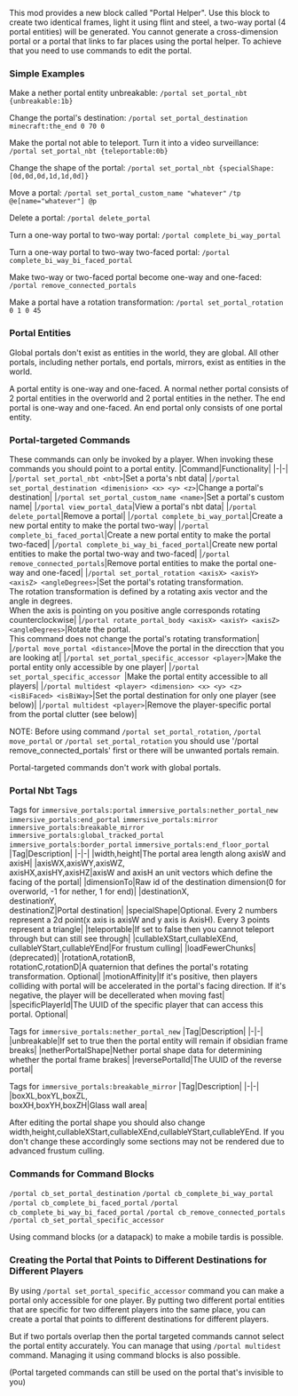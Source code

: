 This mod provides a new block called "Portal Helper". Use this block to create two identical frames, light it using flint and steel, a two-way portal (4 portal entities) will be generated. You cannot generate a cross-dimension portal or a portal that links to far places using the portal helper. To achieve that you need to use commands to edit the portal.

### Simple Examples
Make a nether portal entity unbreakable: `/portal set_portal_nbt {unbreakable:1b}`

Change the portal's destination: `/portal set_portal_destination minecraft:the_end 0 70 0`

Make the portal not able to teleport. Turn it into a video surveillance: `/portal set_portal_nbt {teleportable:0b}`

Change the shape of the portal: `/portal set_portal_nbt {specialShape:[0d,0d,0d,1d,1d,0d]}`

Move a portal: `/portal set_portal_custom_name "whatever"` `/tp @e[name="whatever"] @p`

Delete a portal: `/portal delete_portal`

Turn a one-way portal to two-way portal: `/portal complete_bi_way_portal`

Turn a one-way portal to two-way two-faced portal: `/portal complete_bi_way_bi_faced_portal`

Make two-way or two-faced portal become one-way and one-faced: `/portal remove_connected_portals`

Make a portal have a rotation transformation: `/portal set_portal_rotation 0 1 0 45`

### Portal Entities
Global portals don't exist as entities in the world, they are global. All other portals, including nether portals, end portals, mirrors, exist as entities in the world.

A portal entity is one-way and one-faced. A normal nether portal consists of 2 portal entities in the overworld and 2 portal entities in the nether. The end portal is one-way and one-faced. An end portal only consists of one portal entity.

### Portal-targeted Commands
These commands can only be invoked by a player. When invoking these commands you should point to a portal entity.
|Command|Functionality|
|-|-|
|`/portal set_portal_nbt <nbt>`|Set a porta's nbt data|
|`/portal set_portal_destination <dimenision> <x> <y> <z>`|Change a portal's destination|
|`/portal set_portal_custom_name <name>`|Set a portal's custom name|
|`/portal view_portal_data`|View a portal's nbt data|
|`/portal delete_portal`|Remove a portal|
|`/portal complete_bi_way_portal`|Create a new portal entity to make the portal two-way|
|`/portal complete_bi_faced_portal`|Create a new portal entity to make the portal two-faced|
|`/portal complete_bi_way_bi_faced_portal`|Create new portal entities to make the portal two-way and two-faced|
|`/portal remove_connected_portals`|Remove portal entities to make the portal one-way and one-faced|
|`/portal set_portal_rotation <axisX> <axisY> <axisZ> <angleDegrees>`|Set the portal's rotating transformation.<br>The rotation transformation is defined by a rotating axis vector and the angle in degrees.<br>When the axis is pointing on you positive angle corresponds rotating counterclockwise|
|`/portal rotate_portal_body <axisX> <axisY> <axisZ> <angleDegrees>`|Rotate the portal.<br>This command does not change the portal's rotating transformation|
|`/portal move_portal <distance>`|Move the portal in the direcction that you are looking at|
|`/portal set_portal_specific_accessor <player>`|Make the portal entity only accessible by one player|
|`/portal set_portal_specific_accessor `|Make the portal entity accessible to all players|
|`/portal multidest <player> <dimension> <x> <y> <z> <isBiFaced> <isBiWay>`|Set the portal destination for only one player (see below)|
|`/portal multidest <player>`|Remove the player-specific portal from the portal clutter (see below)|

NOTE: Before using command `/portal set_portal_rotation`, `/portal move_portal` or `/portal set_portal_rotation` you should use '/portal remove_connected_portals' first or there will be unwanted portals remain.

Portal-targeted commands don't work with global portals.

### Portal Nbt Tags
Tags for `immersive_portals:portal` `immersive_portals:nether_portal_new` `immersive_portals:end_portal` `immersive_portals:mirror` `immersive_portals:breakable_mirror` `immersive_portals:global_tracked_portal`  `immersive_portals:border_portal` `immersive_portals:end_floor_portal`
|Tag|Description|
|-|-|
|width,height|The portal area length along axisW and axisH|
|axisWX,axisWY,axisWZ,<br>axisHX,axisHY,axisHZ|axisW and axisH an unit vectors which define the facing of the portal|
|dimensionTo|Raw id of the destination dimension(0 for overworld, -1 for nether, 1 for end)|
|destinationX,<br>destinationY,<br>destinationZ|Portal destination|
|specialShape|Optional. Every 2 numbers represent a 2d point(x axis is axisW and y axis is AxisH). Every 3 points represent a triangle|
|teleportable|If set to false then you cannot teleport through but can still see through|
|cullableXStart,cullableXEnd,<br>cullableYStart,cullableYEnd|For frustum culling|
|loadFewerChunks|(deprecated)|
|rotationA,rotationB,<br>rotationC,rotationD|A quaternion that defines the portal's rotating transformation. Optional|
|motionAffinity|If it's positive, then players colliding with portal will be accelerated in the portal's facing direction. If it's negative, the player will be decellerated when moving fast|
|specificPlayerId|The UUID of the specific player that can access this portal. Optional|

Tags for `immersive_portals:nether_portal_new`
|Tag|Description|
|-|-|
|unbreakable|If set to true then the portal entity will remain if obsidian frame breaks|
|netherPortalShape|Nether portal shape data for determining whether the portal frame brakes|
|reversePortalId|The UUID of the reverse portal|

Tags for `immersive_portals:breakable_mirror`
|Tag|Description|
|-|-|
|boxXL,boxYL,boxZL,<br>boxXH,boxYH,boxZH|Glass wall area|

After editing the portal shape you should also change width,height,cullableXStart,cullableXEnd,cullableYStart,cullableYEnd.
If you don't change these accordingly some sections may not be rendered due to advanced frustum culling.

### Commands for Command Blocks
`/portal cb_set_portal_destination` `/portal cb_complete_bi_way_portal` `/portal cb_complete_bi_faced_portal` `/portal cb_complete_bi_way_bi_faced_portal` `/portal cb_remove_connected_portals` `/portal cb_set_portal_specific_accessor`

Using command blocks (or a datapack) to make a mobile tardis is possible.

### Creating the Portal that Points to Different Destinations for Different Players
By using `/portal set_portal_specific_accessor` command you can make a portal only accessible for one player. By putting two different portal entities that are specific for two different players into the same place, you can create a portal that points to different destinations for different players.

But if two portals overlap then the portal targeted commands cannot select the portal entity accurately. You can manage that using `/portal multidest` command. Managing it using command blocks is also possible.

(Portal targeted commands can still be used on the portal that's invisible to you)
